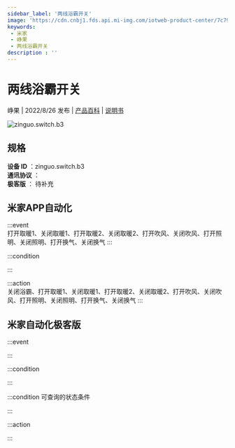 ```yaml
---
sidebar_label: '两线浴霸开关'
image: 'https://cdn.cnbj1.fds.api.mi-img.com/iotweb-product-center/7c799e6a164ce43b9e377ad527562668_1660286361913.png?GalaxyAccessKeyId=AKVGLQWBOVIRQ3XLEW&Expires=9223372036854775807&Signature=r2RqZlfOdh9ZfMK51b5Xy+kqZDw='
keywords: 
 - 米家
 - 峥果
 - 两线浴霸开关
description : ''
---
```

# 两线浴霸开关

峥果 | 2022/8/26 发布 | [产品百科](https://home.mi.com/webapp/content/baike/product/index.html?model=zinguo.switch.b3/) | [说明书](https://home.mi.com/views/introduction.html?model=zinguo.switch.b3&region=cn)

![zinguo.switch.b3](https://cdn.cnbj1.fds.api.mi-img.com/iotweb-product-center/7c799e6a164ce43b9e377ad527562668_1660286361913.png?GalaxyAccessKeyId=AKVGLQWBOVIRQ3XLEW&Expires=9223372036854775807&Signature=r2RqZlfOdh9ZfMK51b5Xy+kqZDw=)

## 规格  
> 
**设备 ID** ：zinguo.switch.b3  
**通讯协议** ：  
**极客版**  ： 待补充 


## 米家APP自动化  

:::event  
打开取暖1、关闭取暖1、打开取暖2、关闭取暖2、打开吹风、关闭吹风、打开照明、关闭照明、打开换气、关闭换气
:::

:::condition  

:::

:::action   
关闭浴霸、打开取暖1、关闭取暖1、打开取暖2、关闭取暖2、打开吹风、关闭吹风、打开照明、关闭照明、打开换气、关闭换气
:::

## 米家自动化极客版  

:::event  

:::

:::condition  

:::

:::condition 可查询的状态条件  

:::

:::action  

:::

        
